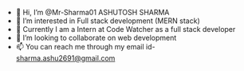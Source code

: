 - 👋 Hi, I’m @Mr-Sharma01 ASHUTOSH SHARMA
- 👀 I’m interested in Full stack development (MERN stack)
- 🌱 Currently I am a Intern at Code Watcher as a full stack developer
- 💞️ I’m looking to collaborate on web development
- 📫 You can reach me through my email id- sharma.ashu2691@gmail.com
